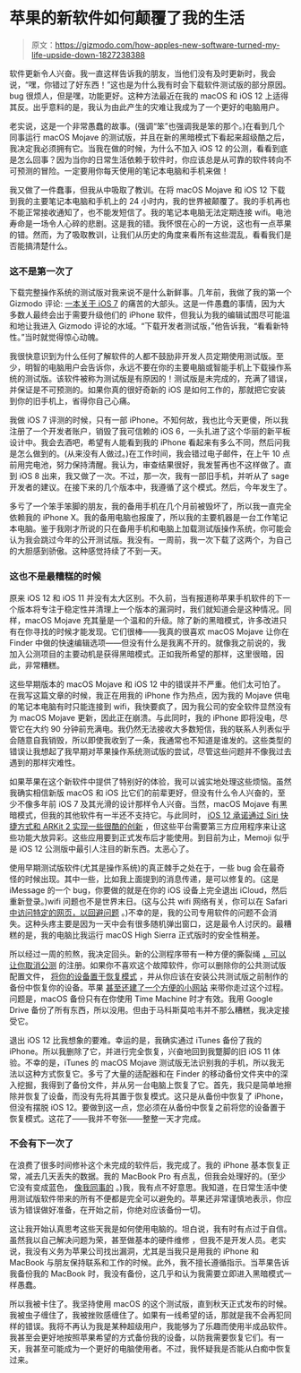 # 苹果的新软件如何颠覆了我的生活

> 原文：<https://gizmodo.com/how-apples-new-software-turned-my-life-upside-down-1827238388>

软件更新令人兴奋。我一直这样告诉我的朋友，当他们没有及时更新时，我会说，“嘿，你错过了好东西！”这也是为什么我有时会下载软件测试版的部分原因。bug 很烦人，但是嘿，功能更好。这种方法最近在我的 macOS 和 iOS 12 上适得其反。出乎意料的是，我认为由此产生的灾难让我成为了一个更好的电脑用户。



老实说，这是一个非常愚蠢的故事。(强调“笨”也强调我是笨的那个。)在看到几个同事运行 macOS Mojave 的测试版，并且在新的黑暗模式下看起来超级酷之后，我决定我必须拥有它。当我在做的时候，为什么不加入 iOS 12 的公测，看看到底是怎么回事？因为当你的日常生活依赖于软件时，你应该总是从可靠的软件转向不可预测的冒险。一定要用你每天使用的笔记本电脑和手机来做！

我又做了一件蠢事，但我从中吸取了教训。在将 macOS Mojave 和 iOS 12 下载到我的主要笔记本电脑和手机上的 24 小时内，我的世界被颠覆了。我的手机再也不能正常接收通知了，也不能发短信了。我的笔记本电脑无法定期连接 wifi。电池寿命是一场令人心碎的悲剧。这是我的错。我怀恨在心的一方说，这也有一点苹果的错。然而，为了吸取教训，让我们从历史的角度来看所有这些混乱，看看我们是否能搞清楚什么。

### 这不是第一次了

下载完整操作系统的测试版对我来说不是什么新鲜事。几年前，我做了我的第一个 Gizmodo 评论: [一本关于 iOS 7](https://gizmodo.com/ios-7-review-pretty-is-as-pretty-does-1327221981#_ga=2.68818134.635164632.1530533677-1409107817.1528475388) 的痛苦的大部头。这是一件愚蠢的事情，因为大多数人最终会出于需要升级他们的 iPhone 软件，但我认为我的编辑试图尽可能温和地让我进入 Gizmodo 评论的水域。“下载开发者测试版，”他告诉我，“看看新特性。”当时就觉得惊心动魄。

我很快意识到为什么任何了解软件的人都不鼓励非开发人员定期使用测试版。至少，明智的电脑用户会告诉你，永远不要在你的主要电脑或智能手机上下载操作系统的测试版。该软件被称为测试版是有原因的！测试版是未完成的，充满了错误，并保证是不可预测的。如果你真的很好奇新的 iOS 是如何工作的，那就把它安装到你的旧手机上，省得你自己心痛。

我做 iOS 7 评测的时候，只有一部 iPhone。不知何故，我也比今天更傻，所以我注册了一个开发者账户，销毁了我可信赖的 iOS 6，一头扎进了这个华丽的新平板设计中。我会去酒吧，希望有人能看到我的 iPhone 看起来有多么不同，然后问我是怎么做到的。(从来没有人做过。)在工作时间，我会错过电子邮件，在上午 10 点前用完电池，努力保持清醒。我认为，审查结果很好，我发誓再也不这样做了。直到 iOS 8 出来，我又做了一次。不过，那一次，我有一部旧手机，并听从了 sage 开发者的建议。在接下来的几个版本中，我遵循了这个模式。然后，今年发生了。

多亏了一个笨手笨脚的朋友，我的备用手机在几个月前被毁坏了，所以我一直完全依赖我的 iPhone X。我的备用电脑也报废了，所以我的主要机器是一台工作笔记本电脑。鉴于我刚才所说的只在备用手机和电脑上加载测试版操作系统，你可能会认为我会跳过今年的公开测试版。我没有。一周前，我一次下载了这两个，为自己的大胆感到骄傲。这种感觉持续了不到一天。

### 这也不是最糟糕的时候

原来 iOS 12 和 iOS 11 并没有太大区别。不久前，当有报道称苹果手机软件的下一个版本将专注于稳定性并清理上一个版本的漏洞时，我们就知道会是这种情况。同样，macOS Mojave 充其量是一个温和的升级。除了新的黑暗模式，许多改进只有在你寻找的时候才能发现。它们很棒——我真的很喜欢 macOS Mojave 让你在 Finder 中做的快速编辑选项——但没有什么是我离不开的。就像我之前说的，我加入公测项目的主要动机是获得黑暗模式。正如我所希望的那样，这里很暗，因此，非常糟糕。

这些早期版本的 macOS Mojave 和 iOS 12 中的错误并不严重。他们太可怕了。在我写这篇文章的时候，我正在用我的 iPhone 作为热点，因为我的 Mojave 供电的笔记本电脑有时只能连接到 wifi，我快要疯了，因为我公司的安全软件显然没有为 macOS Mojave 更新，因此正在崩溃。与此同时，我的 iPhone 即将没电，尽管它在大约 90 分钟前充满电。我仍然无法接收大多数短信，我的联系人列表似乎会随意自我销毁，所以即使我收到了一条，我通常也不知道是谁发的。这些类型的错误让我想起了我早期对苹果操作系统测试版的尝试，尽管这些问题并不像我过去遇到的那样灾难性。

如果苹果在这个新软件中提供了特别好的体验，我可以诚实地处理这些烦恼。虽然我确实相信新版 macOS 和 iOS 比它们的前辈更好，但没有什么令人兴奋的，至少不像多年前 iOS 7 及其光滑的设计那样令人兴奋。当然，macOS Mojave 有黑暗模式，但我的其他软件有一半还不支持它。与此同时， [iOS 12 承诺通过 Siri 快捷方式和 ARKit 2 实现一些很酷的创新](https://fieldguide.gizmodo.com/13-useful-new-features-hidden-in-the-ios-12-beta-1826563351) ，但这些平台需要第三方应用程序来让这些功能大放异彩。这些应用要到正式发布后才能使用。到目前为止，Memoji 似乎是 iOS 12 公测版中最引人注目的新东西。太恶心了。

使用早期测试版软件(尤其是操作系统)的真正棘手之处在于，一些 bug 会在最奇怪的时候出现。其中一些，比如我上面提到的消息传递，是可以修复的。(这是 iMessage 的一个 bug，你要做的就是在你的 iOS 设备上完全退出 iCloud，然后重新登录。)wifi 问题也不是世界末日。(这与公共 wifi 网络有关，你可以在 Safari [中访问特定的网页，以回避问题](https://apple.stackexchange.com/questions/329163/macos-10-14-mojave-public-beta-public-wi-fi-problem) 。)不幸的是，我的公司专用软件的问题不会消失。这种头疼主要是因为一天中会有很多随机弹出窗口，这是最令人讨厌的。最糟糕的是，我的电脑比我运行 macOS High Sierra 正式版时的安全性稍差。

所以经过一周的煎熬，我决定回头。新的公测程序带有一种方便的撕裂绳 [，可以让你取消公测](https://www.macworld.co.uk/how-to/iosapps/downgrade-ios-12-beta-3522302/) 的注册。如果你不喜欢这个故障软件，你可以删除你的公共测试版配置文件， [将你的设备置于恢复模式](https://www.imore.com/how-to-iphone-ipad-recovery-mode) ，并从你应该在安装公共测试版之前制作的备份中恢复你的设备。苹果 [甚至还建了一个方便的小网站](https://beta.apple.com/sp/betaprogram/unenroll) 来带你走过这个过程。问题是，macOS 备份只有在你使用 Time Machine 时才有效。我用 Google Drive 备份了所有东西，所以没用。但由于马科斯莫哈韦并不那么糟糕，我决定接受它。

退出 iOS 12 比我想象的要难。幸运的是，我确实通过 iTunes 备份了我的 iPhone。所以我删除了它，并进行完全恢复，兴奋地回到我蹩脚的旧 iOS 11 体验。不幸的是，iTunes 的 macOS Mojave 测试版无法识别我的手机，所以我无法以这种方式恢复它。多亏了大量的适配器和在 Finder 的移动备份文件夹中的深入挖掘，我得到了备份文件，并从另一台电脑上恢复了它。首先，我只是简单地擦除并恢复了设备，而没有先将其置于恢复模式。这只是从备份中恢复了 iPhone，但没有摆脱 iOS 12。要做到这一点，您必须在从备份中恢复之前将您的设备置于恢复模式。这花了——我并不夸张——整整一天才完成。

### 不会有下一次了

在浪费了很多时间修补这个未完成的软件后，我完成了。我的 iPhone 基本恢复正常，减去几天丢失的数据。我的 MacBook Pro 有点乱，但我会处理好的。(至少它没有变成蓝色， [像我同事的](https://twitter.com/HarrisonWeber/status/1011738709409091586) 。)我，我有点不好意思。我知道，在日常生活中使用测试版软件带来的所有不便都是完全可以避免的。苹果还非常谨慎地表示，你应该为错误做好准备，在开始之前，你绝对应该备份一切。

这让我开始认真思考这些天我是如何使用电脑的。坦白说，我有时有点过于自信。虽然我以自己解决问题为荣，甚至做基本的硬件维修 ，但我不是开发人员。老实说，我没有义务为苹果公司找出漏洞，尤其是当我只是用我的 iPhone 和 MacBook 与朋友保持联系和工作的时候。此外，我不擅长遵循指示。当苹果告诉我备份我的 MacBook 时，我没有备份，这几乎和认为我需要立即进入黑暗模式一样愚蠢。

所以我被卡住了。我坚持使用 macOS 的这个测试版，直到秋天正式发布的时候。我被虫子缠住了，我被挫败感缠住了。如果有一线希望的话，那就是我不会再犯同样的错误。我将不再认为我是某种超级用户，我能够为了乐趣而使用半成品软件。我甚至会更好地按照苹果希望的方式备份我的设备，以防我需要恢复它们。有一天，我甚至可能成为一个更好的电脑使用者。不过，我怀疑我是否能从白痴中恢复过来。